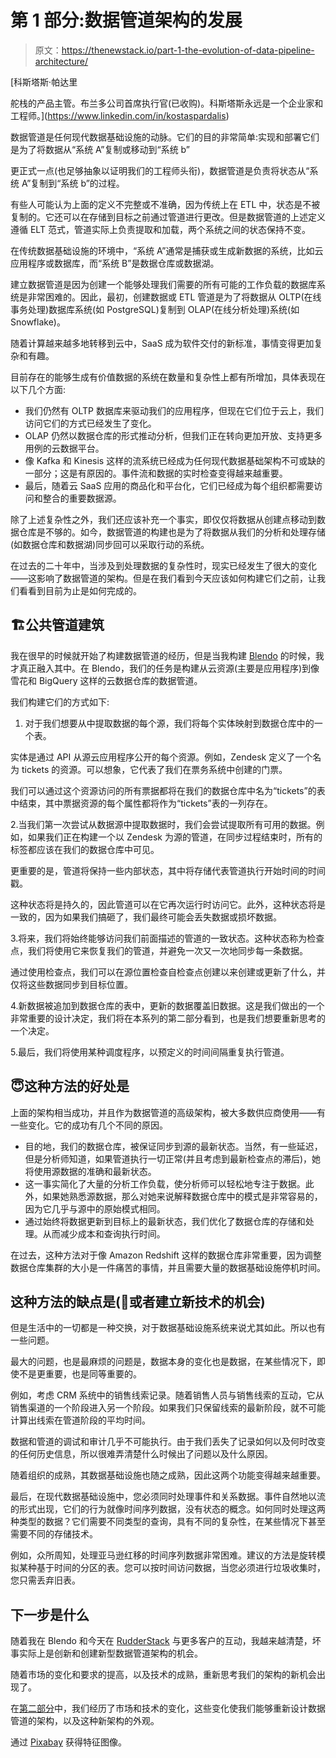 # 第 1 部分:数据管道架构的发展

> 原文：<https://thenewstack.io/part-1-the-evolution-of-data-pipeline-architecture/>

[](https://www.linkedin.com/in/kostaspardalis)

 [科斯塔斯·帕达里

舵栈的产品主管。布兰多公司首席执行官(已收购)。科斯塔斯永远是一个企业家和工程师。](https://www.linkedin.com/in/kostaspardalis) [](https://www.linkedin.com/in/kostaspardalis)

数据管道是任何现代数据基础设施的动脉。它们的目的非常简单:实现和部署它们是为了将数据从“系统 A”复制或移动到“系统 b”

更正式一点(也足够抽象以证明我们的工程师头衔)，数据管道是负责将状态从“系统 A”复制到“系统 b”的过程。

有些人可能认为上面的定义不完整或不准确，因为传统上在 ETL 中，状态是不被复制的。它还可以在存储到目标之前通过管道进行更改。但是数据管道的上述定义遵循 ELT 范式，管道实际上负责提取和加载，两个系统之间的状态保持不变。

在传统数据基础设施的环境中，“系统 A”通常是捕获或生成新数据的系统，比如云应用程序或数据库，而“系统 B”是数据仓库或数据湖。

建立数据管道是因为创建一个能够处理我们需要的所有可能的工作负载的数据库系统是非常困难的。因此，最初，创建数据或 ETL 管道是为了将数据从 OLTP(在线事务处理)数据库系统(如 PostgreSQL)复制到 OLAP(在线分析处理)系统(如 Snowflake)。

随着计算越来越多地转移到云中，SaaS 成为软件交付的新标准，事情变得更加复杂和有趣。

目前存在的能够生成有价值数据的系统在数量和复杂性上都有所增加，具体表现在以下几个方面:

*   我们仍然有 OLTP 数据库来驱动我们的应用程序，但现在它们位于云上，我们访问它们的方式已经发生了变化。
*   OLAP 仍然以数据仓库的形式推动分析，但我们正在转向更加开放、支持更多用例的云数据平台。
*   像 Kafka 和 Kinesis 这样的流系统已经成为任何现代数据基础架构不可或缺的一部分；这是有原因的。事件流和数据的实时检查变得越来越重要。
*   最后，随着云 SaaS 应用的商品化和平台化，它们已经成为每个组织都需要访问和整合的重要数据源。

除了上述复杂性之外，我们还应该补充一个事实，即仅仅将数据从创建点移动到数据仓库是不够的。如今，数据管道的构建也是为了将数据从我们的分析和处理存储(如数据仓库和数据湖)同步回可以采取行动的系统。

在过去的二十年中，当涉及到处理数据的复杂性时，现实已经发生了很大的变化——这影响了数据管道的架构。但是在我们看到今天应该如何构建它们之前，让我们看看到目前为止是如何完成的。

## 🏗️公共管道建筑

我在很早的时候就开始了构建数据管道的经历，但是当我构建 [Blendo](https://www.blendo.co/) 的时候，我才真正融入其中。在 Blendo，我们的任务是构建从云资源(主要是应用程序)到像雪花和 BigQuery 这样的云数据仓库的数据管道。

我们构建它们的方式如下:

1.  对于我们想要从中提取数据的每个源，我们将每个实体映射到数据仓库中的一个表。

实体是通过 API 从源云应用程序公开的每个资源。例如，Zendesk 定义了一个名为 tickets 的资源。可以想象，它代表了我们在票务系统中创建的门票。

我们可以通过这个资源访问的所有票据都将在我们的数据仓库中名为“tickets”的表中结束，其中票据资源的每个属性都将作为“tickets”表的一列存在。

2.当我们第一次尝试从数据源中提取数据时，我们会尝试提取所有可用的数据。例如，如果我们正在构建一个以 Zendesk 为源的管道，在同步过程结束时，所有的标签都应该在我们的数据仓库中可见。

更重要的是，管道将保持一些内部状态，其中将存储代表管道执行开始时间的时间戳。

这种状态将是持久的，因此管道可以在它再次运行时访问它。此外，这种状态将是一致的，因为如果我们搞砸了，我们最终可能会丢失数据或损坏数据。

3.将来，我们将始终能够访问我们前面描述的管道的一致状态。这种状态称为检查点，我们将使用它来恢复我们的管道，并避免一次又一次地同步每一条数据。

通过使用检查点，我们可以在源位置检查自检查点创建以来创建或更新了什么，并仅将这些数据同步到目标位置。

4.新数据被追加到数据仓库的表中，更新的数据覆盖旧数据。这是我们做出的一个非常重要的设计决定，我们将在本系列的第二部分看到，也是我们想要重新思考的一个决定。

5.最后，我们将使用某种调度程序，以预定义的时间间隔重复执行管道。

## 😇这种方法的好处是

上面的架构相当成功，并且作为数据管道的高级架构，被大多数供应商使用——有一些变化。它的成功有几个不同的原因。

*   目的地，我们的数据仓库，被保证同步到源的最新状态。当然，有一些延迟，但是分析师知道，如果管道执行一切正常(并且考虑到最新检查点的滞后)，她将使用源数据的准确和最新状态。
*   这一事实简化了大量的分析工作负载，使分析师可以轻松地专注于数据。此外，如果她熟悉源数据，那么对她来说解释数据仓库中的模式是非常容易的，因为它几乎与源中的原始模式相同。
*   通过始终将数据更新到目标上的最新状态，我们优化了数据仓库的存储和处理。从而减少成本和查询执行时间。

在过去，这种方法对于像 Amazon Redshift 这样的数据仓库非常重要，因为调整数据仓库集群的大小是一件痛苦的事情，并且需要大量的数据基础设施停机时间。

## 这种方法的缺点是(🦄或者建立新技术的机会)

但是生活中的一切都是一种交换，对于数据基础设施系统来说尤其如此。所以也有一些问题。

最大的问题，也是最麻烦的问题是，数据本身的变化也是数据，在某些情况下，即使不是更重要，也是同等重要的。

例如，考虑 CRM 系统中的销售线索记录。随着销售人员与销售线索的互动，它从销售渠道的一个阶段进入另一个阶段。如果我们只保留线索的最新阶段，就不可能计算出线索在管道阶段的平均时间。

数据和管道的调试和审计几乎不可能执行。由于我们丢失了记录如何以及何时改变的任何历史信息，所以很难弄清楚什么时候出了问题以及什么原因。

随着组织的成熟，其数据基础设施也随之成熟，因此这两个功能变得越来越重要。

最后，在现代数据基础设施中，您必须同时处理事件和关系数据。事件自然地以流的形式出现，它们的行为就像时间序列数据，没有状态的概念。如何同时处理这两种类型的数据？它们需要不同类型的查询，具有不同的复杂性，在某些情况下甚至需要不同的存储技术。

例如，众所周知，处理亚马逊红移的时间序列数据非常困难。建议的方法是旋转模拟某种基于时间的分区的表。您可以按时间访问数据，当您必须进行垃圾收集时，您只需丢弃旧表。

## 下一步是什么

随着我在 Blendo 和今天在 [RudderStack](https://rudderstack.com/?utm_content=inline-mention) 与更多客户的互动，我越来越清楚，坏事实际上是创新和创建新型数据管道架构的机会。

随着市场的变化和要求的提高，以及技术的成熟，重新思考我们的架构的新机会出现了。

在[第二部分](https://thenewstack.io/part-2-the-evolution-of-data-pipeline-architecture/)中，我们经历了市场和技术的变化，这些变化使我们能够重新设计数据管道的架构，以及这种新架构的外观。

通过 [Pixabay](https://pixabay.com/) 获得特征图像。

<svg xmlns:xlink="http://www.w3.org/1999/xlink" viewBox="0 0 68 31" version="1.1"><title>Group</title> <desc>Created with Sketch.</desc></svg>